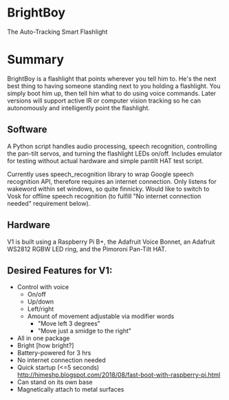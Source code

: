 # BrightBoy
 The Auto-Tracking Smart Flashlight

# Summary
BrightBoy is a flashlight that points wherever you tell him to. He's the next best thing to having someone standing next to you holding a flashlight. You simply boot him up, then tell him what to do using voice commands. Later versions will support active IR or computer vision tracking so he can autonomously and intelligently point the flashlight.
## Software
A Python script handles audio processing, speech recognition, controlling the pan-tilt servos, and turning the flashlight LEDs on/off. Includes emulator for testing without actual hardware and simple pantilt HAT test script.

Currently uses speech_recognition library to wrap Google speech recognition API, therefore requires an internet connection. Only listens for wakeword within set windows, so quite finnicky. Would like to switch to Vosk for offline speech recognition (to fulfill "No internet connection needed" requirement below).
## Hardware 
V1 is built using a Raspberry Pi B+, the Adafruit Voice Bonnet, an Adafruit WS2812 RGBW LED ring, and the Pimoroni Pan-Tilt HAT.
## Desired Features for V1:
- Control with voice
	- On/off
	- Up/down
	- Left/right
	- Amount of movement adjustable via modifier words
		- "Move left 3 degrees"
		- "Move just a smidge to the right"
- All in one package
- Bright [how bright?]
- Battery-powered for 3 hrs
- No internet connection needed
- Quick startup (<=5 seconds) http://himeshp.blogspot.com/2018/08/fast-boot-with-raspberry-pi.html
- Can stand on its own base
- Magnetically attach to metal surfaces
